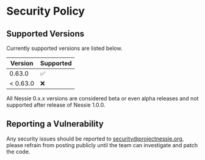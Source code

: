 # Security Policy

## Supported Versions

Currently supported versions are listed below.

| Version  | Supported          |
|----------|--------------------|
| 0.63.0   | :white_check_mark: |
| < 0.63.0 | :x:                |

All Nessie 0.x.x versions are considered beta or even alpha releases and not supported after
release of Nessie 1.0.0.

## Reporting a Vulnerability

Any security issues should be reported to security@projectnessie.org, please refrain from posting publicly until the team can investigate and patch the code.
